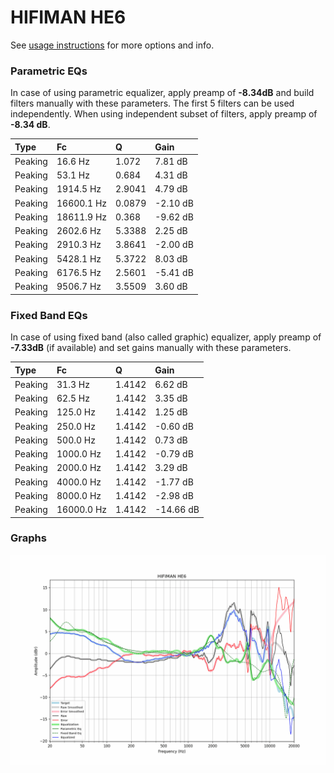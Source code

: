 # HIFIMAN HE6
See [usage instructions](https://github.com/jaakkopasanen/AutoEq#usage) for more options and info.

### Parametric EQs
In case of using parametric equalizer, apply preamp of **-8.34dB** and build filters manually
with these parameters. The first 5 filters can be used independently.
When using independent subset of filters, apply preamp of **-8.34 dB**.

| Type    | Fc         |      Q | Gain     |
|:--------|:-----------|:-------|:---------|
| Peaking | 16.6 Hz    | 1.072  | 7.81 dB  |
| Peaking | 53.1 Hz    | 0.684  | 4.31 dB  |
| Peaking | 1914.5 Hz  | 2.9041 | 4.79 dB  |
| Peaking | 16600.1 Hz | 0.0879 | -2.10 dB |
| Peaking | 18611.9 Hz | 0.368  | -9.62 dB |
| Peaking | 2602.6 Hz  | 5.3388 | 2.25 dB  |
| Peaking | 2910.3 Hz  | 3.8641 | -2.00 dB |
| Peaking | 5428.1 Hz  | 5.3722 | 8.03 dB  |
| Peaking | 6176.5 Hz  | 2.5601 | -5.41 dB |
| Peaking | 9506.7 Hz  | 3.5509 | 3.60 dB  |

### Fixed Band EQs
In case of using fixed band (also called graphic) equalizer, apply preamp of **-7.33dB**
(if available) and set gains manually with these parameters.

| Type    | Fc         |      Q | Gain      |
|:--------|:-----------|:-------|:----------|
| Peaking | 31.3 Hz    | 1.4142 | 6.62 dB   |
| Peaking | 62.5 Hz    | 1.4142 | 3.35 dB   |
| Peaking | 125.0 Hz   | 1.4142 | 1.25 dB   |
| Peaking | 250.0 Hz   | 1.4142 | -0.60 dB  |
| Peaking | 500.0 Hz   | 1.4142 | 0.73 dB   |
| Peaking | 1000.0 Hz  | 1.4142 | -0.79 dB  |
| Peaking | 2000.0 Hz  | 1.4142 | 3.29 dB   |
| Peaking | 4000.0 Hz  | 1.4142 | -1.77 dB  |
| Peaking | 8000.0 Hz  | 1.4142 | -2.98 dB  |
| Peaking | 16000.0 Hz | 1.4142 | -14.66 dB |

### Graphs
![](./HIFIMAN%20HE6.png)